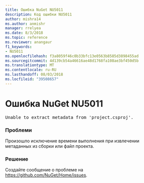```yaml
---
title: Ошибка NuGet NU5011
description: Код ошибки NU5011
author: mishra14
ms.author: anmishr
manager: rrelyea
ms.date: 8/3/2018
ms.topic: reference
ms.reviewer: anangaur
f1_keywords:
- NU5011
ms.openlocfilehash: f3a8059f46c0b33bfc13e0563b8585d3898455ad
ms.sourcegitcommit: 4d139cb54a46616ae48d1768fa108ae3bf450d5b
ms.translationtype: MT
ms.contentlocale: ru-RU
ms.lasthandoff: 08/03/2018
ms.locfileid: "39508657"
---
```

# <a name="nuget-error-nu5011"></a>Ошибка NuGet NU5011
<pre>Unable to extract metadata from 'project.csproj'.</pre>

### <a name="issue"></a>Проблеми

Произошло исключение времени выполнения при извлечении метаданных из сборки или файл проекта.


### <a name="solution"></a>Решение

Создайте сообщение о проблеме на https://github.com/NuGet/Home/issues.

